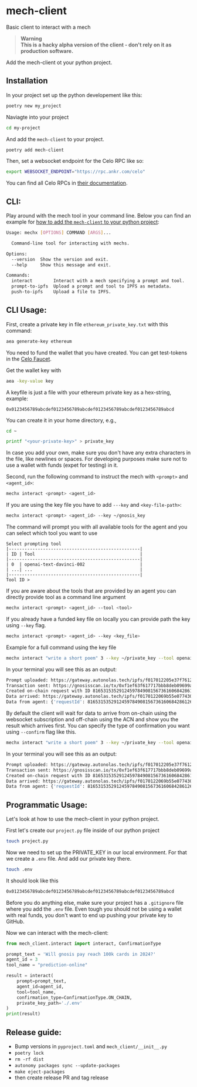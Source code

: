 # mech-client
Basic client to interact with a mech

> **Warning**<br />
> **This is a hacky alpha version of the client - don't rely on it as production software.**

Add the mech-client ot your python project.

## Installation

In your project set up the python developement like this:

```bash
poetry new my_project
```

Naviagte into your project

```bash
cd my-project
```

And add the `mech-client` to your project.

```bash
poetry add mech-client
```

Then, set a websocket endpoint for the Celo RPC like so:

```bash
export WEBSOCKET_ENDPOINT="https://rpc.ankr.com/celo"
```

You can find all Celo RPCs in [their documentation](https://docs.celo.org/learn/developer-tools#hosted-nodes).

## CLI:

Play around with the mech tool in your command line. Below you can find an example for [how to add the `mech-client` to your python project](#programmatic-usage):

```bash
Usage: mechx [OPTIONS] COMMAND [ARGS]...

  Command-line tool for interacting with mechs.

Options:
  --version  Show the version and exit.
  --help     Show this message and exit.

Commands:
  interact        Interact with a mech specifying a prompt and tool.
  prompt-to-ipfs  Upload a prompt and tool to IPFS as metadata.
  push-to-ipfs    Upload a file to IPFS.
 ```

## CLI Usage:

First, create a private key in file `ethereum_private_key.txt` with this command:

```bash
aea generate-key ethereum
```

You need to fund the wallet that you have created. You can get test-tokens in the [Celo Faucet](https://faucet.celo.org/alfajores). 

Get the wallet key with

```bash
aea -key-value key
```

A keyfile is just a file with your ethereum private key as a hex-string, example:

```
0x0123456789abcdef0123456789abcdef0123456789abcdef0123456789abcd
```

You can create it in your home directory, e.g., 

```bash
cd ~
```

```bash
printf "<your-private-key>" > private_key
```

In case you add your own, make sure you don't have any extra characters in the file, like newlines or spaces. For developing purposes make sure not to use a wallet with funds (expet for testing) in it.

Second, run the following command to instruct the mech with `<prompt>` and `<agent_id>`:

```bash
mechx interact <prompt> <agent_id>
```
If you are using the key file you have to add `---key` and `<key-file-path>`:

```bash
mechx interact <prompt> <agent_id> --key ~/gnosis_key 
```

The command will prompt you with all available tools for the agent and you can select which tool you want to use

```
Select prompting tool
|--------------------------------------------------|
| ID | Tool                                        |
|--------------------------------------------------|
| 0  | openai-text-davinci-002                     |
| ...| ...                                         |
|--------------------------------------------------|
Tool ID > 
```

If you are aware about the tools that are provided by an agent you can directly provide tool as a command line argument

```bash
mechx interact <prompt> <agent_id> --tool <tool>
```

If you already have a funded key file on locally you can provide path the key using `--key` flag.

```bash
mechx interact <prompt> <agent_id> --key <key_file>
```

Example for a full command using the key file

```bash
mechx interact "write a short poem" 3 --key ~/private_key --tool openai-text-davinci-003
```

In your terminal you will see this as an output:

```bash
Prompt uploaded: https://gateway.autonolas.tech/ipfs/f017012205e37f761221a8ba4005e91c36b94153e9432b8888ff2acae6b101dd5a5de6768
Transaction sent: https://gnosisscan.io/tx/0xf1ef63f617717bbb8deb09699af99aa39f10155d33796de2fd7eb61c9c1458b6
Created on-chain request with ID 81653153529124597849081567361606842861262371002932574194580478443414142139857
Data arrived: https://gateway.autonolas.tech/ipfs/f0170122069b55e077430a00f3cbc3b069347e901396f978ff160eb2b0a947872be1848b7
Data from agent: {'requestId': 81653153529124597849081567361606842861262371002932574194580478443414142139857, 'result': "\n\nA summer breeze, so sweet,\nA gentle reminder of summer's heat.\nThe sky so blue, no cloud in sight,\nA perfect day, a wondrous sight."}
```

By default the client will wait for data to arrive from on-chain using the websocket subscription and off-chain using the ACN and show you the result which arrives first. You can specify the type of confirmation you want using `--confirm` flag like this. 

```bash
mechx interact "write a short poem" 3 --key ~/private_key --tool openai-text-davinci-003 --confirm on-chain
```

In your terminal you will see this as an output:

```bash
Prompt uploaded: https://gateway.autonolas.tech/ipfs/f017012205e37f761221a8ba4005e91c36b94153e9432b8888ff2acae6b101dd5a5de6768
Transaction sent: https://gnosisscan.io/tx/0xf1ef63f617717bbb8deb09699af99aa39f10155d33796de2fd7eb61c9c1458b6
Created on-chain request with ID 81653153529124597849081567361606842861262371002932574194580478443414142139857
Data arrived: https://gateway.autonolas.tech/ipfs/f0170122069b55e077430a00f3cbc3b069347e901396f978ff160eb2b0a947872be1848b7
Data from agent: {'requestId': 81653153529124597849081567361606842861262371002932574194580478443414142139857, 'result': "\n\nA summer breeze, so sweet,\nA gentle reminder of summer's heat.\nThe sky so blue, no cloud in sight,\nA perfect day, a wondrous sight."}
```

## Programmatic Usage:
Let's look at how to use the mech-client in your python project.

First let's create our `project.py` file inside of our python project

```bash
touch project.py
```

Now we need to set up the PRIVATE_KEY in our local environment. For that we create a `.env` file. And add our private key there. 

```bash
touch .env
```

It should look like this

```bash
0x0123456789abcdef0123456789abcdef0123456789abcdef0123456789abcd
```

Before you do anything else, make sure your project has a `.gitignore` file where you add the `.env` file. Even tough you should not be using a wallet with real funds, you don't want to end up pushing your private key to GitHub.

Now we can interact with the mech-client:

```python
from mech_client.interact import interact, ConfirmationType

prompt_text = 'Will gnosis pay reach 100k cards in 2024?'
agent_id = 3
tool_name = "prediction-online"

result = interact(
    prompt=prompt_text,
    agent_id=agent_id,
    tool=tool_name,
    confirmation_type=ConfirmationType.ON_CHAIN,
    private_key_path='./.env'
)
print(result)
```

## Release guide:

- Bump versions in `pyproject.toml` and `mech_client/__init__.py`
- `poetry lock`
- `rm -rf dist`
- `autonomy packages sync --update-packages`
- `make eject-packages`
- then create release PR and tag release

